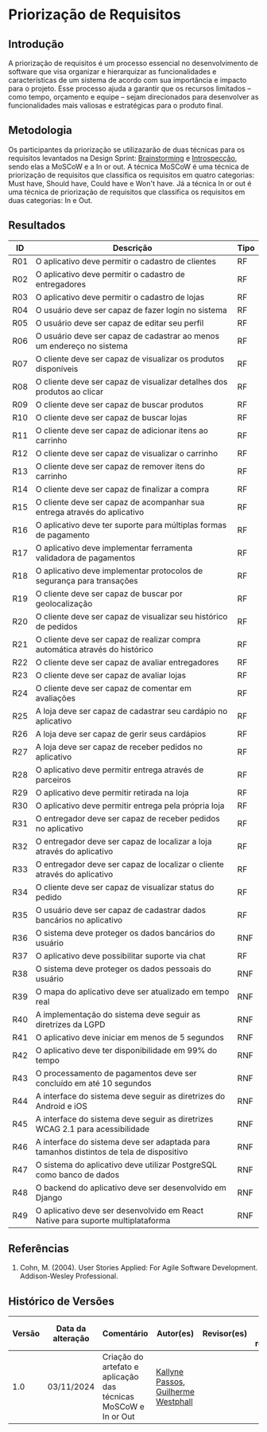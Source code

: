 # Priorização de Requisitos

## Introdução

A priorização de requisitos é um processo essencial no desenvolvimento de software que visa organizar e hierarquizar as funcionalidades e características de um sistema de acordo com sua importância e impacto para o projeto. Esse processo ajuda a garantir que os recursos limitados – como tempo, orçamento e equipe – sejam direcionados para desenvolver as funcionalidades mais valiosas e estratégicas para o produto final.

## Metodologia

Os participantes da priorização se utilizazarão de duas técnicas para os requisitos levantados na Design Sprint: [Brainstorming](Brainstorming.md) e [Introspecção](Introspeccao.md), sendo elas a MoSCoW e a In or out. A técnica MoSCoW é uma técnica de priorização de requisitos que classifica os requisitos em quatro categorias: Must have, Should have, Could have e Won't have. Já a técnica In or out é uma técnica de priorização de requisitos que classifica os requisitos em duas categorias: In e Out.


## Resultados

| ID  | Descrição                                                                               | Tipo | 
| --- | --------------------------------------------------------------------------------------- | ---- |
| R01 | O aplicativo deve permitir o cadastro de clientes                                       | RF   |
| R02 | O aplicativo deve permitir o cadastro de entregadores                                   | RF   |
| R03 | O aplicativo deve permitir o cadastro de lojas                                          | RF   |
| R04 | O usuário deve ser capaz de fazer login no sistema                                      | RF   |
| R05 | O usuário deve ser capaz de editar seu perfil                                           | RF   |
| R06 | O usuário deve ser capaz de cadastrar ao menos um endereço no sistema                   | RF   |
| R07 | O cliente deve ser capaz de visualizar os produtos disponíveis                          | RF   |
| R08 | O cliente deve ser capaz de visualizar detalhes dos produtos ao clicar                  | RF   |
| R09 | O cliente deve ser capaz de buscar produtos                                             | RF   |
| R10 | O cliente deve ser capaz de buscar lojas                                                | RF   |
| R11 | O cliente deve ser capaz de adicionar itens ao carrinho                                 | RF   |
| R12 | O cliente deve ser capaz de visualizar o carrinho                                       | RF   |
| R13 | O cliente deve ser capaz de remover itens do carrinho                                   | RF   |
| R14 | O cliente deve ser capaz de finalizar a compra                                          | RF   |
| R15 | O cliente deve ser capaz de acompanhar sua entrega através do aplicativo                | RF   |
| R16 | O aplicativo deve ter suporte para múltiplas formas de pagamento                        | RF   |
| R17 | O aplicativo deve implementar ferramenta validadora de pagamentos                       | RF   |
| R18 | O aplicativo deve implementar protocolos de segurança para transações                   | RF   |
| R19 | O cliente deve ser capaz de buscar por geolocalização                                   | RF   |
| R20 | O cliente deve ser capaz de visualizar seu histórico de pedidos                         | RF   |
| R21 | O cliente deve ser capaz de realizar compra automática através do histórico             | RF   |
| R22 | O cliente deve ser capaz de avaliar entregadores                                        | RF   |
| R23 | O cliente deve ser capaz de avaliar lojas                                               | RF   |
| R24 | O cliente deve ser capaz de comentar em avaliações                                      | RF   |
| R25 | A loja deve ser capaz de cadastrar seu cardápio no aplicativo                           | RF   |
| R26 | A loja deve ser capaz de gerir seus cardápios                                           | RF   |
| R27 | A loja deve ser capaz de receber pedidos no aplicativo                                  | RF   |
| R28 | O aplicativo deve permitir entrega através de parceiros                                 | RF   |
| R29 | O aplicativo deve permitir retirada na loja                                             | RF   |
| R30 | O aplicativo deve permitir entrega pela própria loja                                    | RF   |
| R31 | O entregador deve ser capaz de receber pedidos no aplicativo                            | RF   |
| R32 | O entregador deve ser capaz de localizar a loja através do aplicativo                   | RF   |
| R33 | O entregador deve ser capaz de localizar o cliente através do aplicativo                | RF   |
| R34 | O cliente deve ser capaz de visualizar status do pedido                                 | RF   |
| R35 | O usuário deve ser capaz de cadastrar dados bancários no aplicativo                     | RF   |
| R36 | O sistema deve proteger os dados bancários do usuário                                   | RNF  |
| R37 | O aplicativo deve possibilitar suporte via chat                                         | RF   |
| R38 | O sistema deve proteger os dados pessoais do usuário                                    | RNF  |
| R39 | O mapa do aplicativo deve ser atualizado em tempo real                                  | RNF  |
| R40 | A implementação do sistema deve seguir as diretrizes da LGPD                            | RNF  |
| R41 | O aplicativo deve iniciar em menos de 5 segundos                                        | RNF  |
| R42 | O aplicativo deve ter disponibilidade em 99% do tempo                                   | RNF  |
| R43 | O processamento de pagamentos deve ser concluído em até 10 segundos                     | RNF  |
| R44 | A interface do sistema deve seguir as diretrizes do Android e iOS                       | RNF  |
| R45 | A interface do sistema deve seguir as diretrizes WCAG 2.1 para acessibilidade           | RNF  |
| R46 | A interface do sistema deve ser adaptada para tamanhos distintos de tela de dispositivo | RNF  |
| R47 | O sistema do aplicativo deve utilizar PostgreSQL como banco de dados                    | RNF  |
| R48 | O backend do aplicativo deve ser desenvolvido em Django                                 | RNF  |
| R49 | O aplicativo deve ser desenvolvido em React Native para suporte multiplataforma         | RNF  |


## Referências

1. Cohn, M. (2004). User Stories Applied: For Agile Software Development. Addison-Wesley Professional.



## Histórico de Versões
| Versão | Data da alteração | Comentário                                                      | Autor(es)                                                                                        | Revisor(es) | Data de revisão |
| ------ | ----------------- | --------------------------------------------------------------- | ------------------------------------------------------------------------------------------------ | ----------- | --------------- |
| 1.0    | 03/11/2024        | Criação do artefato e aplicação das técnicas MoSCoW e In or Out | [Kallyne Passos](https://github.com/kalipassos), [Guilherme Westphall](https://github.com/west7) |             |                 |